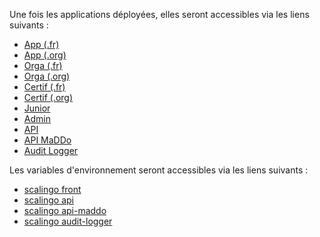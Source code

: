 Une fois les applications déployées, elles seront accessibles via les liens suivants :
  * [App (.fr)](https://app-pr{{pullRequestId}}.review.pix.fr)
  * [App (.org)](https://app-pr{{pullRequestId}}.review.pix.org)
  * [Orga (.fr)](https://orga-pr{{pullRequestId}}.review.pix.fr)
  * [Orga (.org)](https://orga-pr{{pullRequestId}}.review.pix.org)
  * [Certif (.fr)](https://certif-pr{{pullRequestId}}.review.pix.fr)
  * [Certif (.org)](https://certif-pr{{pullRequestId}}.review.pix.org)
  * [Junior](https://junior-pr{{pullRequestId}}.review.pix.fr)
  * [Admin](https://admin-pr{{pullRequestId}}.review.pix.fr)
  * [API](https://api-pr{{pullRequestId}}.review.pix.fr/api/)
  * [API MaDDo](https://pix-api-maddo-review-pr{{pullRequestId}}.osc-fr1.scalingo.io/api/)
  * [Audit Logger](https://pix-audit-logger-review-pr{{pullRequestId}}.osc-fr1.scalingo.io/api/)

Les variables d'environnement seront accessibles via les liens suivants :
  * [scalingo front](https://dashboard.scalingo.com/apps/osc-fr1/pix-front-review-pr{{pullRequestId}}/environment)
  * [scalingo api](https://dashboard.scalingo.com/apps/osc-fr1/pix-api-review-pr{{pullRequestId}}/environment)
  * [scalingo api-maddo](https://dashboard.scalingo.com/apps/osc-fr1/pix-api-maddo-review-pr{{pullRequestId}}/environment)
  * [scalingo audit-logger](https://dashboard.scalingo.com/apps/osc-fr1/pix-audit-logger-review-pr{{pullRequestId}}/environment)
